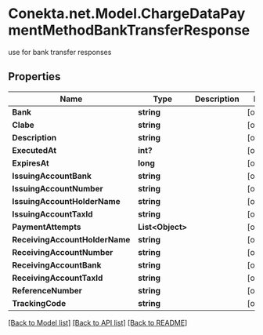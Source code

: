 # Conekta.net.Model.ChargeDataPaymentMethodBankTransferResponse
use for bank transfer responses

## Properties

Name | Type | Description | Notes
------------ | ------------- | ------------- | -------------
**Bank** | **string** |  | [optional] 
**Clabe** | **string** |  | [optional] 
**Description** | **string** |  | [optional] 
**ExecutedAt** | **int?** |  | [optional] 
**ExpiresAt** | **long** |  | [optional] 
**IssuingAccountBank** | **string** |  | [optional] 
**IssuingAccountNumber** | **string** |  | [optional] 
**IssuingAccountHolderName** | **string** |  | [optional] 
**IssuingAccountTaxId** | **string** |  | [optional] 
**PaymentAttempts** | **List&lt;Object&gt;** |  | [optional] 
**ReceivingAccountHolderName** | **string** |  | [optional] 
**ReceivingAccountNumber** | **string** |  | [optional] 
**ReceivingAccountBank** | **string** |  | [optional] 
**ReceivingAccountTaxId** | **string** |  | [optional] 
**ReferenceNumber** | **string** |  | [optional] 
**TrackingCode** | **string** |  | [optional] 

[[Back to Model list]](../README.md#documentation-for-models) [[Back to API list]](../README.md#documentation-for-api-endpoints) [[Back to README]](../README.md)

